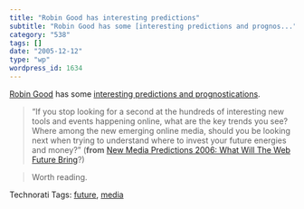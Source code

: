 ```yaml
---
title: "Robin Good has interesting predictions"
subtitle: "Robin Good has some [interesting predictions and prognos..."
category: "538"
tags: []
date: "2005-12-12"
type: "wp"
wordpress_id: 1634
---
```

[Robin Good](http://www.masternewmedia.org/index.html) has some [interesting predictions and prognostications](http://www.masternewmedia.org/predictions/predictions_2006/new_media_predictions_2006_from_Robin_Good_20051212.htm).  

> “If you stop looking for a second at the hundreds of interesting new tools and events happening online, what are the key trends you see?  Where among the new emerging online media, should you be looking next when trying to understand where to invest your future energies and money?” (**from** [New Media Predictions 2006: What Will The Web Future Bring](http://www.masternewmedia.org/predictions/predictions_2006/new_media_predictions_2006_from_Robin_Good_20051212.htm)?)

> Worth reading.

Technorati Tags: [future](http://www.technorati.com/tag/future), [media](http://www.technorati.com/tag/media)